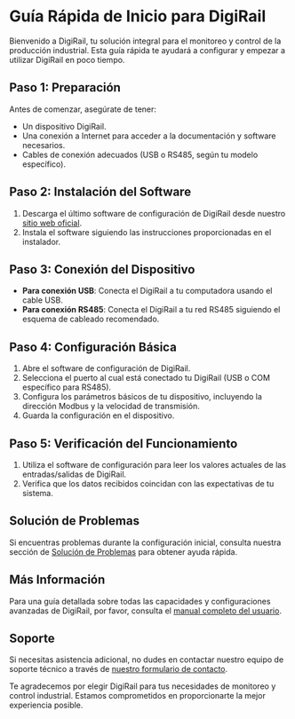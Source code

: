 # Guía Rápida de Inicio para DigiRail

Bienvenido a DigiRail, tu solución integral para el monitoreo y control de la producción industrial. Esta guía rápida te ayudará a configurar y empezar a utilizar DigiRail en poco tiempo.

## Paso 1: Preparación

Antes de comenzar, asegúrate de tener:

- Un dispositivo DigiRail.
- Una conexión a Internet para acceder a la documentación y software necesarios.
- Cables de conexión adecuados (USB o RS485, según tu modelo específico).

## Paso 2: Instalación del Software

1. Descarga el último software de configuración de DigiRail desde nuestro [sitio web oficial](https://www.novusautomation.com/es/producto/modulos-de-e-s/digirail-connect).
2. Instala el software siguiendo las instrucciones proporcionadas en el instalador.

## Paso 3: Conexión del Dispositivo

- **Para conexión USB**: Conecta el DigiRail a tu computadora usando el cable USB.
- **Para conexión RS485**: Conecta el DigiRail a tu red RS485 siguiendo el esquema de cableado recomendado.

## Paso 4: Configuración Básica

1. Abre el software de configuración de DigiRail.
2. Selecciona el puerto al cual está conectado tu DigiRail (USB o COM específico para RS485).
3. Configura los parámetros básicos de tu dispositivo, incluyendo la dirección Modbus y la velocidad de transmisión.
4. Guarda la configuración en el dispositivo.

## Paso 5: Verificación del Funcionamiento

1. Utiliza el software de configuración para leer los valores actuales de las entradas/salidas de DigiRail.
2. Verifica que los datos recibidos coincidan con las expectativas de tu sistema.

## Solución de Problemas

Si encuentras problemas durante la configuración inicial, consulta nuestra sección de [Solución de Problemas](https://github.com/AgustinMadygraf/DigiRail/blob/main/DOCS/troubleshooting.md) para obtener ayuda rápida.

## Más Información

Para una guía detallada sobre todas las capacidades y configuraciones avanzadas de DigiRail, por favor, consulta el [manual completo del usuario](https://cdn.novusautomation.com/downloads/manual_digirail_connect_v10x_m_es.pdf).

## Soporte

Si necesitas asistencia adicional, no dudes en contactar nuestro equipo de soporte técnico a través de [nuestro formulario de contacto](https://www.novusautomation.com/es/soporte).

Te agradecemos por elegir DigiRail para tus necesidades de monitoreo y control industrial. Estamos comprometidos en proporcionarte la mejor experiencia posible.